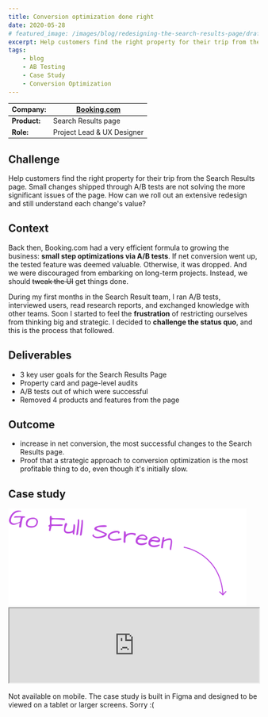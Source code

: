 ```yaml
---
title: Conversion optimization done right
date: 2020-05-28
# featured_image: /images/blog/redesigning-the-search-results-page/draft.png
excerpt: Help customers find the right property for their trip from the Search Results page.
tags:
    - blog
    - AB Testing
    - Case Study
    - Conversion Optimization
---
```


| **Company:** | <a href="https://booking.com" target="_blank">Booking.com</a> |
| --- | --- |
| **Product:** | Search Results page |
| **Role:** | Project Lead & UX Designer |


## Challenge
Help customers find the right property for their trip from the Search Results page. Small changes shipped through A/B tests are not solving the more significant issues of the page. How can we roll out an extensive redesign and still understand each change's value?

## Context
Back then, Booking.com had a very efficient formula to growing the business: **small step optimizations via A/B tests**. If net conversion went up, the tested feature was deemed valuable. Otherwise, it was dropped. And we were discouraged from embarking on long-term projects. Instead, we should ~~tweak the UI~~ get things done.

During my first months in the Search Result team, I ran A/B tests, interviewed users, read research reports, and exchanged knowledge with other teams. Soon I started to feel the **frustration** of restricting ourselves from thinking big and strategic. I decided to **challenge the status quo**, and this is the process that followed.


## Deliverables
- 3 key user goals for the Search Results Page
- Property card and page-level audits
- <span class="redacted"></span> A/B tests out of which <span class="redacted"></span> were successful
- Removed 4 products and features from the page

## Outcome
- <span class="redacted"></span> increase in net conversion, the most successful changes to the Search Results page.
- Proof that a strategic approach to conversion optimization is the most profitable thing to do, even though it's initially slow.

## Case study
<div class="case-study hidden tablet:block relative">
<img src="/images/fullscreen hint.svg" class="hidden tablet:block absolute right-0 bottom-full" />
    <iframe class="figma bg-black" width="100%" src="https://www.figma.com/embed?embed_host=share&url=https%3A%2F%2Fwww.figma.com%2Fproto%2FsPqfR9EZ1RYWugag3j9OgS%2F05.-Conversion-optimization-done-right.%3Fnode-id=463%253A624&scaling=contain" allowfullscreen></iframe>
</div>
<p class="tablet:hidden">Not available on mobile. The case study is built in Figma and designed to be viewed on a tablet or larger screens. Sorry :(</p>
